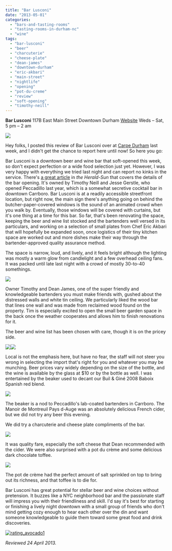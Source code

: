 ```yaml
---
title: "Bar Lusconi"
date: "2013-05-01"
categories: 
  - "bars-and-tasting-rooms"
  - "tasting-rooms-in-durham-nc"
  - "wine"
tags: 
  - "bar-lusconi"
  - "beer"
  - "charcuterie"
  - "cheese-plate"
  - "dean-james"
  - "downtown-durham"
  - "eric-akbari"
  - "main-street"
  - "nightlife"
  - "opening"
  - "pot-du-creme"
  - "review"
  - "soft-opening"
  - "timothy-neill"
---
```


**Bar Lusconi** 117B East Main Street Downtown Durham [Website](http://barlusconi.com/) Weds – Sat, 5 pm – 2 am

[![](http://carpedurham.com/wp-content/uploads/2013/04/BarLusconi.jpg)](http://carpedurham.com/2013/04/25/bar-lusconi-soft-opening/barlusconi/)

Hey folks, I posted this review of Bar Lusconi over at [Carpe Durham](http://carpedurham.com "Carpe Durham") last week, and I didn't get the chance to report here until now! So here you go:

Bar Lusconi is a downtown beer and wine bar that soft-opened this week, so don't expect perfection or a wide food selection just yet. However, I was very happy with everything we tried last night and can report no kinks in the service. There's [a great article](http://www.heraldsun.com/business/x1686448515/Downtown-bar-holds-soft-opening-Wednesday) in _the Herald-Sun_ that covers the details of the bar opening. It's owned by Timothy Neill and Jesse Gerstle, who opened Peccadillo last year, which is a somewhat secretive cocktail bar in downtown Carrboro. Bar Lusconi is at a readily accessible streetfront location, but right now, the main sign there's anything going on behind the butcher-paper-covered windows is the sound of an animated crowd when you walk by. Eventually, those windows will be covered with curtains, but it's one thing at a time for this bar. So far, that's been renovating the space, keeping the beer and wine list stocked and the bartenders well versed in its particulars, and working on a selection of small plates from Chef Eric Akbari that will hopefully be expanded soon, once logistics of their tiny kitchen space are worked out and more dishes make their way through the bartender-approved quality assurance method.

The space is narrow, loud, and lively, and it feels bright although the lighting was mostly a warm glow from candlelight and a few overhead ceiling fans. It was packed until late last night with a crowd of mostly 30-to-40 somethings.

[![](http://carpedurham.com/wp-content/uploads/2013/04/Bar_Lusconi_04.jpg)](http://carpedurham.com/2013/04/25/bar-lusconi-soft-opening/bar_lusconi_04/)

Owner Timothy and Dean James, one of the super friendly and knowledgeable bartenders you must make friends with, gushed about the distressed walls and white tin ceiling. We particularly liked the wood bar that lines one wall and was made from reclaimed wood found on the property. Tim is especially excited to open the small beer garden space in the back once the weather cooperates and allows him to finish renovations for it.

The beer and wine list has been chosen with care, though it is on the pricey side.

[![](http://carpedurham.com/wp-content/uploads/2013/04/Bar_Lusconi_06.jpg)](http://carpedurham.com/2013/04/25/bar-lusconi-soft-opening/bar_lusconi_06/)[![](http://carpedurham.com/wp-content/uploads/2013/04/Bar_Lusconi_05.jpg)](http://carpedurham.com/2013/04/25/bar-lusconi-soft-opening/bar_lusconi_05/)

Local is not the emphasis here, but have no fear, the staff will not steer you wrong in selecting the import that's right for you and whatever you may be munching. Beer prices vary widely depending on the size of the bottle, and the wine is available by the glass at $10 or by the bottle as well. I was entertained by the beaker used to decant our Buil & Giné 2008 Baboix Spanish red blend.

[![](http://carpedurham.com/wp-content/uploads/2013/04/BarLusconi02.gif)](http://carpedurham.com/2013/04/25/bar-lusconi-soft-opening/barlusconi02/)

The beaker is a nod to Peccadillo's lab-coated bartenders in Carrboro. The Manoir de Montreuil Pays d-Auge was an absolutely delicious French cider, but we did not try any beer this evening.

We did try a charcuterie and cheese plate compliments of the bar.

[![](http://carpedurham.com/wp-content/uploads/2013/04/Bar_Lusconi_03.jpg)](http://carpedurham.com/2013/04/25/bar-lusconi-soft-opening/bar_lusconi_03/)

It was quality fare, especially the soft cheese that Dean recommended with the cider. We were also surprised with a pot du crème and some delicious dark chocolate toffee.

[![](http://carpedurham.com/wp-content/uploads/2013/04/Bar_Lusconi_07.jpg)](http://carpedurham.com/2013/04/25/bar-lusconi-soft-opening/bar_lusconi_07/)

The pot de crème had the perfect amount of salt sprinkled on top to bring out its richness, and that toffee is to die for.

Bar Lusconi has great potential for stellar beer and wine choices without pretension. It buzzes like a NYC neighborhood bar and the passionate staff will impress you with their friendliness and skill. I'd say it's best for starting or finishing a lively night downtown with a small group of friends who don't mind getting cozy enough to hear each other over the din and want someone knowledgeable to guide them toward some great food and drink discoveries.

[![rating_avocado1](http://s3.amazonaws.com/thegourmez-wpmedia/2009/02/rating_avocado1.gif)](http://www.thegourmez.com/2009/02/restaurant-review-nanas-durham/rating_avocado1/)

_Reviewed 24 April 2013._
